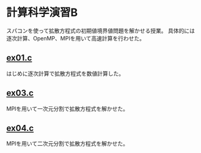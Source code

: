 # 計算科学演習B

スパコンを使って拡散方程式の初期値境界値問題を解かせる授業。
具体的には逐次計算、OpenMP、MPIを用いて高速計算を行わせた。

## [ex01.c](./ex01.c)
はじめに逐次計算で拡散方程式を数値計算した。

## [ex03.c](./ex03.c)
MPIを用いて一次元分割で拡散方程式を解かせた。

## [ex04.c](./ex04.c)
MPIを用いて二次元分割で拡散方程式を解かせた。
